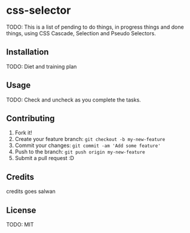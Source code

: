 # css-selector
TODO: This is a list of pending to do things, in progress things and done things, using CSS Cascade, Selection and Pseudo Selectors.
## Installation
TODO: Diet and training plan
## Usage
TODO: Check and uncheck as you complete the tasks.
## Contributing
1. Fork it!
2. Create your feature branch: `git checkout -b my-new-feature`
3. Commit your changes: `git commit -am 'Add some feature'`
4. Push to the branch: `git push origin my-new-feature`
5. Submit a pull request :D
## Credits
credits goes salwan
## License
TODO: MIT